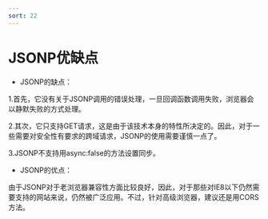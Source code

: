 ```yaml
---
sort: 22
---
```




# JSONP优缺点

- JSONP的缺点：

1.首先，它没有关于JSONP调用的错误处理，一旦回调函数调用失败，浏览器会以静默失败的方式处理。

2.其次，它只支持GET请求，这是由于该技术本身的特性所决定的。因此，对于一些需要对安全性有要求的跨域请求，JSONP的使用需要谨慎一点了。

3.JSONP不支持用async:false的方法设置同步。

- JSONP的优点：
  
由于JSONP对于老浏览器兼容性方面比较良好，因此，对于那些对IE8以下仍然需要支持的网站来说，仍然被广泛应用。不过，针对高级浏览器，建议还是用CORS 方法。


